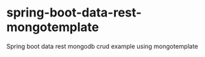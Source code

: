 # spring-boot-data-rest-mongotemplate
Spring boot data rest mongodb crud example using mongotemplate

